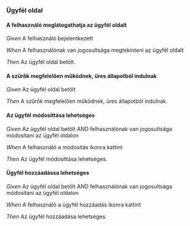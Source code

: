 ### Ügyfél oldal


#### A felhasználó meglátogathatja az ügyfél oldalt

_Given_ A felhasználó bejelentkezett

_When_ A felhasználónak van jogosultsága megtekinteni az ügyfél oldalt

_Then_ Az ügyfél oldal betölt.

#### A szűrők megfelelően működnek, üres állapotból indulnak

_Given_ Az ügyfél oldal betölt

_Then_ A szűrők megfelelően működnek, üres állapotból indulnak.

#### Az ügyfél módosíttása lehetséges

_Given_ Az ügyfél oldal betölt AND felhasználónak van jogosultsága módosítani az ügyfél oldalon

_When_ A felhasználó a módosítás ikonra kattint

_Then_ Az ügyfél módosíttása lehetséges.

#### Ügyfél hozzáadássa lehetséges

_Given_ Az ügyfél oldal betölt AND felhasználónak van jogosultsága módosítani az ügyfél oldalon

_When_ A felhasználó a ügyfél hozzáadás ikonra kattint

_Then_ Az ügyfél hozzáadása lehetséges.
